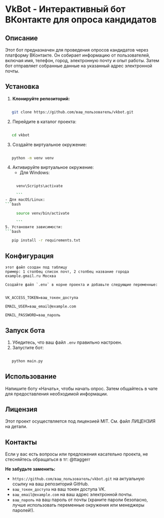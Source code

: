 

# VkBot - Интерактивный бот ВКонтакте для опроса кандидатов

## Описание

Этот бот предназначен для проведения опросов кандидатов через платформу ВКонтакте. Он собирает информацию от пользователей, включая имя, телефон, город, электронную почту и опыт работы. Затем бот отправляет собранные данные на указанный адрес электронной почты.

## Установка

1. **Клонируйте репозиторий:**
```bash

   git clone https://github.com/ваш_пользователь/vkbot.git

   ```
2. Перейдите в каталог проекта:
```bash

   cd vkbot

   ```
3. Создайте виртуальное окружение:
```bash

   python -m venv venv

   ```
4. Активируйте виртуальное окружение:
   - Для Windows:
```bash

     venv\Scripts\activate

     ```
- Для macOS/Linux:
```bash

     source venv/bin/activate

     ```
5. Установите зависимости:
```bash

   pip install -r requirements.txt

   ```
## Конфигурация
   ```
этот файл создан под таблицу 
пример: 1 столбец список почт, 2 столбец название города
example.gmail.ru Москва

Создайте файл `.env` в корне проекта и добавьте следующие переменные:


VK_ACCESS_TOKEN=ваш_токен_доступа

EMAIL_USER=ваш_email@example.com

EMAIL_PASSWORD=ваш_пароль

```
## Запуск бота

1. Убедитесь, что ваш файл `.env` правильно настроен.
2. Запустите бот:
```bash

   python main.py

   ```
## Использование

Напишите боту «Начать», чтобы начать опрос. Затем общайтесь в чате для предоставления необходимой информации.

## Лицензия

Этот проект осуществляется под лицензией MIT. См. файл ЛИЦЕНЗИЯ на детали.

## Контакты

Если у вас есть вопросы или предложения касательно проекта, не стесняйтесь обращаться в тг: @ttaggerr

**Не забудьте заменить:**
- `https://github.com/ваш_пользователь/vkbot.git` на актуальную ссылку на ваш репозиторий GitHub.
- `ваш_токен_доступа` на ваш токен доступа VK.
- `ваш_email@example.com` на ваш адрес электронной почты.
- `ваш_пароль` на ваш пароль от почты (храните пароли безопасно, лучше использовать переменные окружения или менеджеры паролей!).
